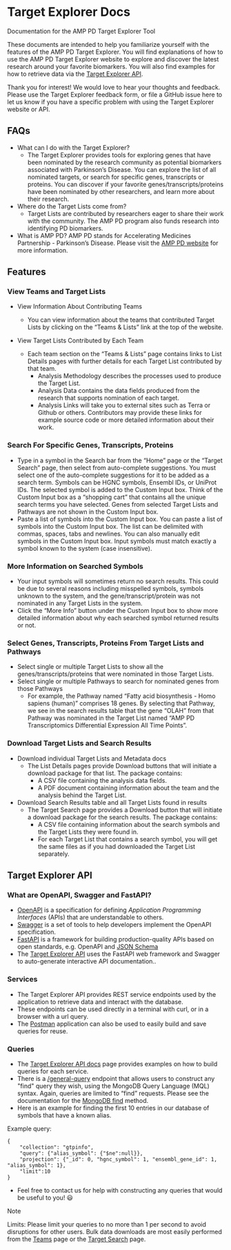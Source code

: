 # Target Explorer Docs

Documentation for the AMP PD Target Explorer Tool

These documents are intended to help you familiarize yourself with the features of the AMP PD Target Explorer.
You will find explanations of how to use the AMP PD Target Explorer website to explore and discover the latest research around your favorite biomarkers.
You will also find examples for how to retrieve data via the [Target Explorer API](https://api.target-explorer.amp-pd.org/docs).

Thank you for interest! We would love to hear your thoughts and feedback. Please use the Target Explorer feedback form,
 or file a GitHub issue here to let us know if you have a specific problem with using the Target Explorer website or API.

## FAQs
- What can I do with the Target Explorer?
    - The Target Explorer provides tools for exploring genes that have been nominated by the research community as potential biomarkers associated with Parkinson’s Disease.
    You can explore the list of all nominated targets, or search for specific genes, transcripts or proteins. 
    You can discover if your favorite genes/transcripts/proteins have been nominated by other researchers, and learn more about their research.
- Where do the Target Lists come from?
    - Target Lists are contributed by researchers eager to share their work with the community. The AMP PD program also funds research into identifying PD biomarkers.
- What is AMP PD?
    AMP PD stands for Accelerating Medicines Partnership - Parkinson’s Disease. Please visit the [AMP PD website](www.amp-pd.org) for more information.

## Features

### View Teams and Target Lists

- View Information About Contributing Teams
    - You can view information about the teams that contributed Target Lists by clicking on the “Teams & Lists” link at the top of the website.

- View Target Lists Contributed by Each Team
    - Each team section on the “Teams & Lists” page contains links to List Details pages with further details for each Target List contributed by that team.
        - Analysis Methodology describes the processes used to produce the Target List.
        - Analysis Data contains the data fields produced from the research that supports nomination of each target. 
        - Analysis Links will take you to external sites such as Terra or Github or others. Contributors may provide these links for example source code or more detailed information about their work.

### Search For Specific Genes, Transcripts, Proteins
- Type in a symbol in the Search bar from the “Home” page or the “Target Search” page, then select from auto-complete suggestions. You must select one of the auto-complete suggestions for it to be added as a search term.
    Symbols can be HGNC symbols, Ensembl IDs, or UniProt IDs.
    The selected symbol is added to the Custom Input box. Think of the Custom Input box as a “shopping cart” that contains all the unique search terms you have selected. Genes from selected Target Lists and Pathways are not shown in the Custom Input box.
- Paste a list of symbols into the Custom Input box.
    You can paste a list of symbols into the Custom Input box. The list can be delimited with commas, spaces, tabs and newlines.
    You can also manually edit symbols in the Custom Input box.
    Input symbols must match exactly a symbol known to the system (case insensitive).

### More Information on Searched Symbols
- Your input symbols will sometimes return no search results. This could be due to several reasons including misspelled symbols, symbols unknown to the system, and the gene/transcript/protein was not nominated in any Target Lists in the system.
- Click the “More Info” button under the Custom Input box to show more detailed information about why each searched symbol returned results or not.

### Select Genes, Transcripts, Proteins From Target Lists and Pathways
- Select single or multiple Target Lists to show all the genes/transcripts/proteins that were nominated in those Target Lists.
- Select single or multiple Pathways to search for nominated genes from those Pathways
    - For example, the Pathway named “Fatty acid biosynthesis - Homo sapiens (human)” comprises 18 genes. By selecting that Pathway, we see in the search results table that the gene “OLAH” from that Pathway was nominated in the Target List named “AMP PD Transcriptomics Differential Expression All Time Points”.

### Download Target Lists and Search Results
- Download individual Target Lists and Metadata docs
    - The List Details pages provide Download buttons that will initiate a download package for that list. The package contains:
        - A CSV file containing the analysis data fields.
        - A PDF document containing information about the team and the analysis behind the Target List.
- Download Search Results table and all Target Lists found in results
    - The Target Search page provides a Download button that will initiate a download package for the search results. The package contains:
        - A CSV file containing information about the search symbols and the Target Lists they were found in.
        - For each Target List that contains a search symbol, you will get the same files as if you had downloaded the Target List separately.

## Target Explorer API

### What are OpenAPI, Swagger and FastAPI?
- [OpenAPI](www.openapis.org) is a specification for defining <i>Application Programming Interfaces</i> (APIs) that are understandable to others.
- [Swagger](https://swagger.io) is a set of tools to help developers implement the OpenAPI specification.
- [FastAPI](https://fastapi.tiangolo.com/) is a framework for building production-quality APIs based on open standards, e.g. OpenAPI and [JSON Schema](https://json-schema.org/)
- The [Target Explorer API](https://api.target-explorer.amp-pd.org) uses the FastAPI web framework and Swagger to auto-generate interactive API documentation..

### Services
- The Target Explorer API provides REST service endpoints used by the application to retrieve data and interact with the database.
- These endpoints can be used directly in a terminal with curl, or in a browser with a url query.
- The [Postman](https://www.postman.com/) application can also be used to easily build and save queries for reuse.

### Queries
- The [Target Explorer API docs](https://api.target-explorer.amp-pd.org/docs) page provides examples on how to build queries for each service.
- There is a [/general-query](https://api.target-explorer.amp-pd.org/docs#/default/general_query_general_query__get) endpoint that allows users to construct any "find" query they wish, using the MongoDB Query Language (MQL) syntax.  Again, queries are limited to “find” requests. Please see the documentation for the [MongoDB find](https://www.mongodb.com/docs/manual/reference/method/db.collection.find/) method.
- Here is an example for finding the first 10 entries in our database of symbols that have a known alias.

Example query:

    {
        "collection": "gtpinfo",
        "query": {"alias_symbol": {"$ne":null}},
        "projection": {"_id": 0, "hgnc_symbol": 1, "ensembl_gene_id": 1, "alias_symbol": 1},
        "limit":10
    }

- Feel free to contact us for help with constructing any queries that would be useful to you! :smiley:
> [!NOTE]
> Limits: Please limit your queries to no more than 1 per second to avoid disruptions for other users. Bulk data downloads are most easily performed from the [Teams](https://target-explorer.amp-pd.org/teams) page or the [Target Search](https://target-explorer.amp-pd.org/genes/target-search) page.
